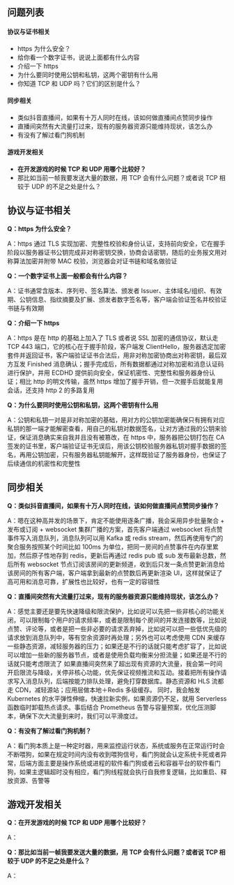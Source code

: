## 问题列表
#### 协议与证书相关
* https 为什么安全？
* 给你看一个数字证书，说说上面都有什么内容
* 介绍一下 https
* 为什么要同时使用公钥和私钥，这两个密钥有什么用
* 你知道 TCP 和 UDP 吗？它们的区别是什么？

#### 同步相关
* 类似抖音直播间，如果有十万人同时在线，该如何做直播间点赞同步操作
* 直播间突然有大流量打过来，现有的服务器资源只能维持现状，该怎么办
* 有没有了解过看门狗机制

#### 游戏开发相关
* **在开发游戏的时候 TCP 和 UDP 用哪个比较好？**
* 那比如当前一帧我要发送大量的数据，用 TCP 会有什么问题？或者说 TCP 相较于 UDP 的不足之处是什么？

## 协议与证书相关
**Q：https 为什么安全？**

A：https 通过 TLS 实现加密、完整性校验和身份认证，支持前向安全，它在握手阶段以服务器证书公钥完成非对称密钥交换，协商会话密钥，随后的业务报文用对称算法加密并附带 MAC 校验，浏览器会对证书链和域名做验证

**Q：一个数字证书上面一般都会有什么内容？**

A：证书通常含版本、序列号、签名算法、颁发者 Issuer、主体域名/组织、有效期、公钥信息、指纹摘要及扩展、颁发者数字签名等，客户端会验证签名并校验证书链与有效期

**Q：介绍一下 https**

A：https 是在 http 的基础上加入了 TLS 或者说 SSL 加密的通信协议，默认走 TCP 443 端口，它的核心在于握手阶段，客户端发 ClientHello，服务器选定加密套件并返回证书，客户端验证证书合法后，用非对称加密协商出对称密钥，最后双方互发 Finished 消息确认；握手完成后，所有数据都通过对称加密和消息认证码进行保护，并用 ECDHD 提供前向安全，保证机密性、完整性和服务器身份认证；相比 http 的明文传输，虽然 https 增加了握手开销，但一次握手后就能复用会话，还支持 http 2 的多路复用

**Q：为什么要同时使用公钥和私钥，这两个密钥有什么用**

A：公钥和私钥一对是非对称加密的基础，用对方的公钥加密能确保只有拥有对应私钥的那一端才能解密查看，用自己的私钥对数据签名，让对方通过我的公钥来验证，保证消息确实来自我并且没有被篡改，在 https 中，服务器把公钥打包在 CA 签发的证书里，客户端验证证书无误后，用该公钥校验服务器私钥对握手数据的签名，再用公钥加密，只有服务器私钥能解开，这样既验证了服务器身份，也保证了后续通信的机密性和完整性

## 同步相关
**Q：类似抖音直播间，如果有十万人同时在线，该如何做直播间点赞同步操作？**

A：嗯在这种高并发的场景下，肯定不能使用逐条广播，我会采用异步批量聚合 + 发布或订阅 + websocket 集群广播的方案，首先客户端通过 websocket 将点赞事件写入消息队列，消息队列可以用 Kafka 或 redis stream，然后再使用专门的聚合服务按照某个时间比如 100ms 为单位，把同一房间的点赞事件在内存里累加，然后原子性地存到 redis，更新后再通过 redis pub 或 sub 发布最新总数，然后所有 websocket 节点订阅该房间的更新频道，收到后只发一条点赞更新消息给该房间的所有客户端，客户端拿到最新的点赞数后再更新渲染 UI，这样就保证了高可用和消息可靠，扩展性也比较好，也有一定的容错性

**Q：直播间突然有大流量打过来，现有的服务器资源只能维持现状，该怎么办？**

A：感觉主要还是要先快速降级和限流保护，比如说可以先把一些非核心的功能关闭，可以限制每个用户的请求频率，或者是限制每个房间的并发连接数等，比如说点赞、评论等，或者是把一些非必要的请求丢弃掉，比如说可以把一些低优先级的请求放到消息队列中，等有空余资源时再处理；另外也可以考虑使用 CDN 来缓存一些静态资源，减轻服务器的压力；如果还是不行的话就只能考虑扩容了，比如说可以增加一些新的服务器节点，或者是使用负载均衡来分担流量；如果还是不行的话就只能考虑限流了
如果直播间突然来了超出现有资源的大流量，我会第一时间开启限流与降级，关停非核心功能，优先保证视频推流和互动。接着把所有操作请求写入消息队列，后端按能力排队处理，避免打穿数据库。静态资源和 HLS 流都走 CDN，减轻源站；应用层做本地＋Redis 多级缓存。
同时，我会触发 Kubernetes 的水平弹性伸缩，快速拉新实例，如果资源仍不足，就用 Serverless 函数临时卸载热点请求。事后结合 Prometheus 告警与容量预案，优化压测脚本，确保下次大流量到来时，我们可以平滑度过。

**Q：有没有了解过看门狗机制？**

A：看门狗本质上是一种定时器，用来监控运行状态，系统或服务在正常运行时会不断喂狗，如果在规定时间内没有收到喂狗信号，看门狗就会认定系统卡死或者异常，后端方面主要是操作系统或进程的软件看门狗或者云和容器平台的软件看门狗，如果主逻辑超时没有相应，看门狗线程就会执行自我修复逻辑，比如重启、释放资源、告警等

## 游戏开发相关
**Q：在开发游戏的时候 TCP 和 UDP 用哪个比较好？**

A：

**Q：那比如当前一帧我要发送大量的数据，用 TCP 会有什么问题？或者说 TCP 相较于 UDP 的不足之处是什么？**

A：
